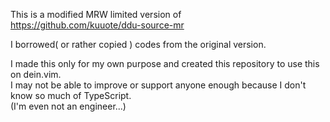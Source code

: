 This is a modified MRW limited version of  
https://github.com/kuuote/ddu-source-mr  

I borrowed( or rather copied ) codes from the original version.

I made this only for my own purpose and created this repository to use this on dein.vim.  
I may not be able to improve or support anyone enough because I don't know so much of TypeScript.  
(I'm even not an engineer...)
